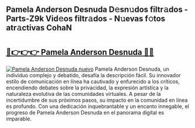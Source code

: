 ## Pamela Anderson Desnuda D𝚎sn𝚞dos filtr𝚊dos - Parts-Z9k Vid𝚎os filtr𝚊dos - N𝚞evas f𝚘tos atr𝚊ctivas CohaN

# <h2><a href="http://mb8ux0.tromn.icu/?c=Pamela+Anderson+Desnuda">🔗👉👉👉 Pamela Anderson Desnuda 🔗🔗</a></h2>

[![Pamela Anderson Desnuda nuevo](https://i.imgur.com/pEAQMta.gif)](http://mb8ux0.tromn.icu/?c=Pamela+Anderson+Desnuda)
Pamela Anderson Desnuda, un individuo complejo y debatido, desafía la descripción fácil. Su innovador estilo de comunicación en línea ha cautivado y enfurecido a los críticos, encendiendo debates sobre la privacidad, la expresión artística y la naturaleza evolutiva de las comunidades virtuales. A pesar de la incertidumbre de sus próximos pasos, su impacto en la comunidad en línea es profundo. Con una dedicación inquebrantable y un encanto innegable, el progreso de Pamela Anderson Desnuda en el panorama digital es imparable.
